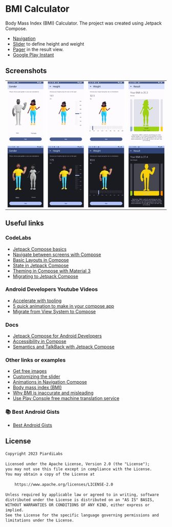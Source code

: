 # BMI Calculator
Body Mass Index (BMI) Calculator.
The project was created using Jetpack Compose.
 - [Navigation](https://developer.android.com/jetpack/compose/navigation)
 - [Slider](https://m2.material.io/components/sliders/android#using-sliders) to define height and weight 
 - [Pager](https://developer.android.com/jetpack/compose/layouts/pager) in the result view.
 - [Google Play Instant](https://developer.android.com/topic/google-play-instant/overview)

## Screenshots
<table width="100%">
    <tr>
        <td width="25%"><img src="docs/light/BMI_gender.png"/></td>
        <td width="25%"><img src="docs/light/BMI_height.png"/></td>
        <td width="25%"><img src="docs/light/BMI_weight.png"/></td>
        <td width="25%"><img src="docs/light/BMI_results.png"/></td>
    </tr>
    <tr>
        <td width="25%"><img src="docs/dark/BMI_gender.png"/></td>
        <td width="25%"><img src="docs/dark/BMI_height.png"/></td>
        <td width="25%"><img src="docs/dark/BMI_weight.png"/></td>
        <td width="25%"><img src="docs/dark/BMI_results.png"/></td>
    </tr>
</table>

## Useful links
### CodeLabs
- [Jetpack Compose basics](https://developer.android.com/codelabs/jetpack-compose-basics)
- [Navigate between screens with Compose](https://developer.android.com/codelabs/basic-android-kotlin-compose-navigation)
- [Basic Layouts in Compose](https://developer.android.com/codelabs/jetpack-compose-layouts)
- [State in Jetpack Compose](https://developer.android.com/codelabs/jetpack-compose-state)
- [Theming in Compose with Material 3](https://developer.android.com/codelabs/jetpack-compose-theming)
- [Migrating to Jetpack Compose](https://developer.android.com/codelabs/jetpack-compose-migration)

### Android Developers Youtube Videos
- [Accelerate with tooling](https://youtu.be/8XJfLaAOxD0)
- [5 quick animation to make in your compose app](https://www.youtube.com/watch?v=0mfCbXrYBPE)
- [Migrate from View System to Compose](https://youtu.be/y10I6Suhvtc)

### Docs
- [Jetpack Compose for Android Developers](https://developer.android.com/courses/jetpack-compose/course)
- [Accessibility in Compose](https://developer.android.com/jetpack/compose/accessibility)
- [Semantics and TalkBack with Jetpack Compose](https://bryanherbst.com/2020/11/03/compose-semantics-talkback/)

### Other links or examples
- [Get free images](https://www.freepik.com/search?format=search&last_filter=ai&last_value=only&query=avatar%20body&selection=1&type=photo)
- [Customizing the slider](https://piotrprus.medium.com/custom-slider-in-jetpack-compose-43ed08e2c338)
- [Animations in Navigation Compose](https://medium.com/androiddevelopers/animations-in-navigation-compose-36d48870776b)
- [Body mass index (BMI)](https://www.nhsinform.scot/healthy-living/food-and-nutrition/healthy-eating-and-weight-loss/body-mass-index-bmi)
- [Why BMI is inaccurate and misleading](https://www.medicalnewstoday.com/articles/265215)
- [Use Play Console free machine translation service](https://play.google.com/console/developers/app/app-translation-embed)

### :books: Best Android Gists
- [Best Android Gists](https://github.com/lopspower/BestAndroidGists)


## License

```
Copyright 2023 PiardiLabs

Licensed under the Apache License, Version 2.0 (the "License");
you may not use this file except in compliance with the License.
You may obtain a copy of the License at

    https://www.apache.org/licenses/LICENSE-2.0

Unless required by applicable law or agreed to in writing, software
distributed under the License is distributed on an "AS IS" BASIS,
WITHOUT WARRANTIES OR CONDITIONS OF ANY KIND, either express or implied.
See the License for the specific language governing permissions and
limitations under the License.
```